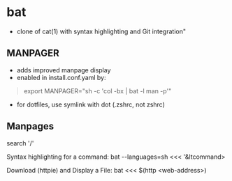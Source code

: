 # bat
* clone of cat(1) with syntax highlighting and Git integration"

## MANPAGER
- adds improved manpage display
- enabled in install.conf.yaml by:
> export MANPAGER="sh -c 'col -bx | bat -l man -p'"
- for dotfiles, use symlink with dot (.zshrc, not zshrc)

## Manpages
search '/'

Syntax highlighting for a command:
bat --languages=sh &lt;&lt;&lt; '&ltcommand&gt;

Download (httpie) and Display a File:
bat &lt;&lt;&lt; $(http &lt;web-address&gt;)

